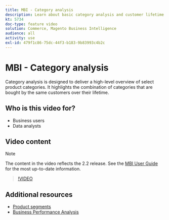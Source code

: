 ```yaml
---
title: MBI - Category analysis
description: Learn about basic category analysis and customer lifetime value.
kt: 5734
doc-type: feature video
solution: Commerce, Magento Business Intelligence
audience: all
activity: use
exl-id: 479f1c86-75dc-44f3-b183-9b83993c4b2c
---
```

# MBI - Category analysis

Category analysis is designed to deliver a high-level overview of select product categories. It highlights the combination of categories that are bought by the same customers over their lifetime.

## Who is this video for?

- Business users
- Data analysts

## Video content

>[!NOTE]
>
>The content in the video reflects the 2.2 release. See the [MBI User Guide](https://docs.magento.com/mbi/) for the most up-to-date information.

>[!VIDEO](https://video.tv.adobe.com/v/37904/?quality=12&learn=on)

## Additional resources

- [Product segments](https://docs.magento.com/mbi/best-practices/segment-filter.html#product-segments)
- [Business Performance Analysis](https://docs.magento.com/mbi/data-analyst/analysis/bus-perf-analysis.html)
